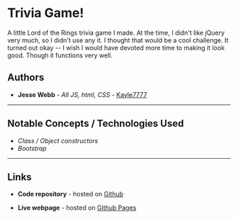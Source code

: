 # Trivia Game!

A little Lord of the Rings trivia game I made. At the time, I didn't like jQuery very much, so I didn't use any it. I thought that would be a cool challenge. It turned out okay -- I wish I would have devoted more time to making it look good. Though it functions very well.

## Authors

* **Jesse Webb** - *All JS, html, CSS* - [Kayle7777](https://github.com/kayle7777)

* ****

## Notable Concepts / Technologies Used

* *Class / Object constructors*
* *Bootstrap*

* ****

## Links

* **Code repository** - hosted on [Github][github Repo]

* **Live webpage** - hosted on [Github Pages][github Pages]

[github Repo]: https://github.com/Kayle7777/TriviaGame
[github Pages]: https://kayle7777.github.io/TriviaGame

